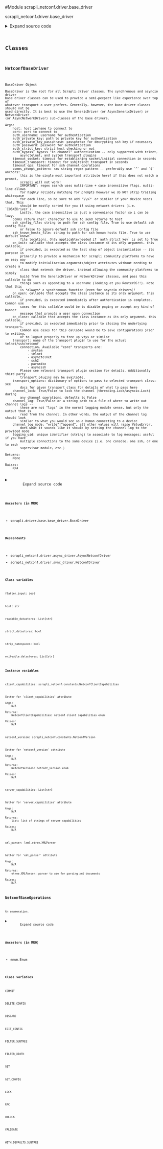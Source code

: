 <link rel="preload stylesheet" as="style" href="https://cdnjs.cloudflare.com/ajax/libs/10up-sanitize.css/11.0.1/sanitize.min.css" integrity="sha256-PK9q560IAAa6WVRRh76LtCaI8pjTJ2z11v0miyNNjrs=" crossorigin>
<link rel="preload stylesheet" as="style" href="https://cdnjs.cloudflare.com/ajax/libs/10up-sanitize.css/11.0.1/typography.min.css" integrity="sha256-7l/o7C8jubJiy74VsKTidCy1yBkRtiUGbVkYBylBqUg=" crossorigin>
<link rel="stylesheet preload" as="style" href="https://cdnjs.cloudflare.com/ajax/libs/highlight.js/10.1.1/styles/github.min.css" crossorigin>
<script defer src="https://cdnjs.cloudflare.com/ajax/libs/highlight.js/10.1.1/highlight.min.js" integrity="sha256-Uv3H6lx7dJmRfRvH8TH6kJD1TSK1aFcwgx+mdg3epi8=" crossorigin></script>
<script>window.addEventListener('DOMContentLoaded', () => hljs.initHighlighting())</script>















#Module scrapli_netconf.driver.base_driver

scrapli_netconf.driver.base_driver

<details class="source">
    <summary>
        <span>Expand source code</span>
    </summary>
    <pre>
        <code class="python">
# pylint: disable=C0302
"""scrapli_netconf.driver.base_driver"""
import importlib
from dataclasses import fields
from enum import Enum
from typing import Any, Callable, List, Optional, Tuple, Union

from lxml import etree
from lxml.etree import _Element

from scrapli.driver.base.base_driver import BaseDriver
from scrapli.exceptions import ScrapliTypeError, ScrapliValueError
from scrapli.helper import user_warning
from scrapli_netconf.channel.base_channel import NetconfBaseChannelArgs
from scrapli_netconf.constants import NetconfClientCapabilities, NetconfVersion, XmlParserVersion
from scrapli_netconf.exceptions import CapabilityNotSupported
from scrapli_netconf.response import NetconfResponse

COMPRESSED_PARSER = etree.XMLParser(remove_blank_text=True, recover=True)
STANDARD_PARSER = etree.XMLParser(remove_blank_text=False, recover=True)


class NetconfBaseOperations(Enum):
    FILTER_SUBTREE = "<filter type='{filter_type}'></filter>"
    FILTER_XPATH = "<filter type='{filter_type}' select='{xpath}'></filter>"
    WITH_DEFAULTS_SUBTREE = (
        "<with-defaults xmlns='urn:ietf:params:xml:ns:yang:ietf-netconf-with-defaults'>"
        "{default_type}</with-defaults>"
    )
    GET = "<get></get>"
    GET_CONFIG = "<get-config><source><{source}/></source></get-config>"
    EDIT_CONFIG = "<edit-config><target><{target}/></target></edit-config>"
    DELETE_CONFIG = "<delete-config><target><{target}/></target></delete-config>"
    COMMIT = "<commit/>"
    DISCARD = "<discard-changes/>"
    LOCK = "<lock><target><{target}/></target></lock>"
    UNLOCK = "<unlock><target><{target}/></target></unlock>"
    RPC = "<rpc xmlns='urn:ietf:params:xml:ns:netconf:base:1.0' message-id='{message_id}'></rpc>"
    VALIDATE = "<validate><source><{source}/></source></validate>"


class NetconfBaseDriver(BaseDriver):
    host: str
    readable_datastores: List[str]
    writeable_datastores: List[str]
    strip_namespaces: bool
    strict_datastores: bool
    flatten_input: bool
    _netconf_base_channel_args: NetconfBaseChannelArgs

    @property
    def netconf_version(self) -> NetconfVersion:
        """
        Getter for 'netconf_version' attribute

        Args:
            N/A

        Returns:
            NetconfVersion: netconf_version enum

        Raises:
            N/A

        """
        return self._netconf_base_channel_args.netconf_version

    @netconf_version.setter
    def netconf_version(self, value: NetconfVersion) -> None:
        """
        Setter for 'netconf_version' attribute

        Args:
            value: NetconfVersion

        Returns:
            None

        Raises:
            ScrapliTypeError: if value is not of type NetconfVersion

        """
        if not isinstance(value, NetconfVersion):
            raise ScrapliTypeError

        self.logger.debug(f"setting 'netconf_version' value to '{value.value}'")

        self._netconf_base_channel_args.netconf_version = value

        if self._netconf_base_channel_args.netconf_version == NetconfVersion.VERSION_1_0:
            self._base_channel_args.comms_prompt_pattern = "]]>]]>"
        else:
            self._base_channel_args.comms_prompt_pattern = r"^##$"

    @property
    def client_capabilities(self) -> NetconfClientCapabilities:
        """
        Getter for 'client_capabilities' attribute

        Args:
            N/A

        Returns:
            NetconfClientCapabilities: netconf client capabilities enum

        Raises:
            N/A

        """
        return self._netconf_base_channel_args.client_capabilities

    @client_capabilities.setter
    def client_capabilities(self, value: NetconfClientCapabilities) -> None:
        """
        Setter for 'client_capabilities' attribute

        Args:
            value: NetconfClientCapabilities value for client_capabilities

        Returns:
            None

        Raises:
            ScrapliTypeError: if value is not of type NetconfClientCapabilities

        """
        if not isinstance(value, NetconfClientCapabilities):
            raise ScrapliTypeError

        self.logger.debug(f"setting 'client_capabilities' value to '{value.value}'")

        self._netconf_base_channel_args.client_capabilities = value

    @property
    def server_capabilities(self) -> List[str]:
        """
        Getter for 'server_capabilities' attribute

        Args:
            N/A

        Returns:
            list: list of strings of server capabilities

        Raises:
            N/A

        """
        return self._netconf_base_channel_args.server_capabilities or []

    @server_capabilities.setter
    def server_capabilities(self, value: NetconfClientCapabilities) -> None:
        """
        Setter for 'server_capabilities' attribute

        Args:
            value: list of strings of netconf server capabilities

        Returns:
            None

        Raises:
            ScrapliTypeError: if value is not of type list

        """
        if not isinstance(value, list):
            raise ScrapliTypeError

        self.logger.debug(f"setting 'server_capabilities' value to '{value}'")

        self._netconf_base_channel_args.server_capabilities = value

    @staticmethod
    def _determine_preferred_netconf_version(
        preferred_netconf_version: Optional[str],
    ) -> NetconfVersion:
        """
        Determine users preferred netconf version (if applicable)

        Args:
            preferred_netconf_version: optional string indicating users preferred netconf version

        Returns:
            NetconfVersion: users preferred netconf version

        Raises:
            ScrapliValueError: if preferred_netconf_version is not None or a valid option

        """
        if preferred_netconf_version is None:
            return NetconfVersion.UNKNOWN
        if preferred_netconf_version == "1.0":
            return NetconfVersion.VERSION_1_0
        if preferred_netconf_version == "1.1":
            return NetconfVersion.VERSION_1_1

        raise ScrapliValueError(
            "'preferred_netconf_version' provided with invalid value, must be one of: "
            "None, '1.0', or '1.1'"
        )

    @staticmethod
    def _determine_preferred_xml_parser(use_compressed_parser: bool) -> XmlParserVersion:
        """
        Determine users preferred xml payload parser

        Args:
            use_compressed_parser: bool indicating use of compressed parser or not

        Returns:
            XmlParserVersion: users xml parser version

        Raises:
            N/A

        """
        if use_compressed_parser is True:
            return XmlParserVersion.COMPRESSED_PARSER
        return XmlParserVersion.STANDARD_PARSER

    @property
    def xml_parser(self) -> etree.XMLParser:
        """
        Getter for 'xml_parser' attribute

        Args:
            N/A

        Returns:
            etree.XMLParser: parser to use for parsing xml documents

        Raises:
            N/A

        """
        if self._netconf_base_channel_args.xml_parser == XmlParserVersion.COMPRESSED_PARSER:
            return COMPRESSED_PARSER
        return STANDARD_PARSER

    @xml_parser.setter
    def xml_parser(self, value: XmlParserVersion) -> None:
        """
        Setter for 'xml_parser' attribute

        Args:
            value: enum indicating parser version to use

        Returns:
            None

        Raises:
            ScrapliTypeError: if value is not of type XmlParserVersion

        """
        if not isinstance(value, XmlParserVersion):
            raise ScrapliTypeError

        self._netconf_base_channel_args.xml_parser = value

    def _transport_factory(self) -> Tuple[Callable[..., Any], object]:
        """
        Determine proper transport class and necessary arguments to initialize that class

        Args:
            N/A

        Returns:
            Tuple[Callable[..., Any], object]: tuple of transport class and dataclass of transport
                class specific arguments

        Raises:
            N/A

        """
        transport_plugin_module = importlib.import_module(
            f"scrapli_netconf.transport.plugins.{self.transport_name}.transport"
        )

        transport_class = getattr(
            transport_plugin_module, f"Netconf{self.transport_name.capitalize()}Transport"
        )
        plugin_transport_args_class = getattr(transport_plugin_module, "PluginTransportArgs")

        _plugin_transport_args = {
            field.name: getattr(self, field.name) for field in fields(plugin_transport_args_class)
        }

        plugin_transport_args = plugin_transport_args_class(**_plugin_transport_args)

        return transport_class, plugin_transport_args

    def _build_readable_datastores(self) -> None:
        """
        Build a list of readable datastores based on server's advertised capabilities

        Args:
            N/A

        Returns:
            None

        Raises:
            N/A

        """
        self.readable_datastores = []
        self.readable_datastores.append("running")
        if "urn:ietf:params:netconf:capability:candidate:1.0" in self.server_capabilities:
            self.readable_datastores.append("candidate")
        if "urn:ietf:params:netconf:capability:startup:1.0" in self.server_capabilities:
            self.readable_datastores.append("startup")

    def _build_writeable_datastores(self) -> None:
        """
        Build a list of writeable/editable datastores based on server's advertised capabilities

        Args:
            N/A

        Returns:
            None

        Raises:
            N/A

        """
        self.writeable_datastores = []
        if "urn:ietf:params:netconf:capability:writeable-running:1.0" in self.server_capabilities:
            self.writeable_datastores.append("running")
        if "urn:ietf:params:netconf:capability:writable-running:1.0" in self.server_capabilities:
            # NOTE: iosxe shows "writable" (as of 2020.07.01) despite RFC being "writeable"
            self.writeable_datastores.append("running")
        if "urn:ietf:params:netconf:capability:candidate:1.0" in self.server_capabilities:
            self.writeable_datastores.append("candidate")
        if "urn:ietf:params:netconf:capability:startup:1.0" in self.server_capabilities:
            self.writeable_datastores.append("startup")

    def _validate_get_config_target(self, source: str) -> None:
        """
        Validate get-config source is acceptable

        Args:
            source: configuration source to get; typically one of running|startup|candidate

        Returns:
            None

        Raises:
            ScrapliValueError: if an invalid source was selected and strict_datastores is True

        """
        if source not in self.readable_datastores:
            msg = f"'source' should be one of {self.readable_datastores}, got '{source}'"
            self.logger.warning(msg)
            if self.strict_datastores is True:
                raise ScrapliValueError(msg)
            user_warning(title="Invalid datastore source!", message=msg)

    def _validate_edit_config_target(self, target: str) -> None:
        """
        Validate edit-config/lock/unlock target is acceptable

        Args:
            target: configuration source to edit/lock; typically one of running|startup|candidate

        Returns:
            None

        Raises:
            ScrapliValueError: if an invalid source was selected

        """
        if target not in self.writeable_datastores:
            msg = f"'target' should be one of {self.writeable_datastores}, got '{target}'"
            self.logger.warning(msg)
            if self.strict_datastores is True:
                raise ScrapliValueError(msg)
            user_warning(title="Invalid datastore target!", message=msg)

    def _validate_delete_config_target(self, target: str) -> None:
        """
        Validate delete-config/lock/unlock target is acceptable

        Args:
            target: configuration source to delete; typically one of startup|candidate

        Returns:
            None

        Raises:
            ScrapliValueError: if an invalid target was selected

        """
        if target == "running" or target not in self.writeable_datastores:
            msg = f"'target' should be one of {self.writeable_datastores}, got '{target}'"
            if target == "running":
                msg = "delete-config 'target' may not be 'running'"
            self.logger.warning(msg)
            if self.strict_datastores is True:
                raise ScrapliValueError(msg)
            user_warning(title="Invalid datastore target!", message=msg)

    def _build_base_elem(self) -> _Element:
        """
        Create base element for netconf operations

        Args:
            N/A

        Returns:
            _Element: lxml base element to use for netconf operation

        Raises:
            N/A

        """
        # pylint did not seem to want to be ok with assigning this as a class attribute... and its
        # only used here so... here we are
        self.message_id: int  # pylint: disable=W0201
        self.logger.debug(f"Building base element for message id {self.message_id}")
        base_xml_str = NetconfBaseOperations.RPC.value.format(message_id=self.message_id)
        self.message_id += 1
        base_elem = etree.fromstring(text=base_xml_str)
        return base_elem

    def _build_filter(self, filter_: str, filter_type: str = "subtree") -> _Element:
        """
        Create filter element for a given rpc

        The `filter_` string may contain multiple xml elements at its "root" (subtree filters); we
        will simply place the payload into a temporary "tmp" outer tag so that when we cast it to an
        etree object the elements are all preserved; without this outer "tmp" tag, lxml will scoop
        up only the first element provided as it appears to be the root of the document presumably.

        An example valid (to scrapli netconf at least) xml filter would be:

        ```
        <interface-configurations xmlns="http://cisco.com/ns/yang/Cisco-IOS-XR-ifmgr-cfg">
            <interface-configuration>
                <active>act</active>
            </interface-configuration>
        </interface-configurations>
        <netconf-yang xmlns="http://cisco.com/ns/yang/Cisco-IOS-XR-man-netconf-cfg">
        </netconf-yang>
        ```

        Args:
            filter_: strings of filters to build into a filter element
            filter_type: type of filter; subtree|xpath

        Returns:
            _Element: lxml filter element to use for netconf operation

        Raises:
            CapabilityNotSupported: if xpath selected and not supported on server
            ScrapliValueError: if filter_type is not one of subtree|xpath

        """
        if filter_type == "subtree":
            xml_filter_elem = etree.fromstring(
                NetconfBaseOperations.FILTER_SUBTREE.value.format(filter_type=filter_type),
            )
            # tmp tags to place the users kinda not valid xml filter into
            _filter_ = f"<tmp>{filter_}</tmp>"
            # "validate" subtree filter by forcing it into xml, parser "flattens" it as well
            tmp_xml_filter_element = etree.fromstring(_filter_, parser=self.xml_parser)

            # iterate through the children inside the tmp tags and insert *those* elements into the
            # actual final filter payload
            for xml_filter_element in tmp_xml_filter_element:
                # insert the subtree filter into the parent filter element
                xml_filter_elem.insert(1, xml_filter_element)

        elif filter_type == "xpath":
            if "urn:ietf:params:netconf:capability:xpath:1.0" not in self.server_capabilities:
                msg = "xpath filter requested, but is not supported by the server"
                self.logger.exception(msg)
                raise CapabilityNotSupported(msg)
            xml_filter_elem = etree.fromstring(
                NetconfBaseOperations.FILTER_XPATH.value.format(
                    filter_type=filter_type, xpath=filter_
                ),
                parser=self.xml_parser,
            )
        else:
            raise ScrapliValueError(
                f"'filter_type' should be one of subtree|xpath, got '{filter_type}'"
            )
        return xml_filter_elem

    def _build_with_defaults(self, default_type: str = "report-all") -> _Element:
        """
        Create with-defaults element for a given operation

        Args:
            default_type: enumeration of with-defaults; report-all|trim|explicit|report-all-tagged

        Returns:
            _Element: lxml with-defaults element to use for netconf operation

        Raises:
            CapabilityNotSupported: if default_type provided but not supported by device
            ScrapliValueError: if default_type is not one of
                report-all|trim|explicit|report-all-tagged

        """

        if default_type in ["report-all", "trim", "explicit", "report-all-tagged"]:
            if (
                "urn:ietf:params:netconf:capability:with-defaults:1.0"
                not in self.server_capabilities
            ):
                msg = "with-defaults requested, but is not supported by the server"
                self.logger.exception(msg)
                raise CapabilityNotSupported(msg)
            xml_with_defaults_element = etree.fromstring(
                NetconfBaseOperations.WITH_DEFAULTS_SUBTREE.value.format(default_type=default_type),
                parser=self.xml_parser,
            )
        else:
            raise ScrapliValueError(
                "'default_type' should be one of report-all|trim|explicit|report-all-tagged, "
                f"got '{default_type}'"
            )
        return xml_with_defaults_element

    def _finalize_channel_input(self, xml_request: _Element) -> bytes:
        """
        Create finalized channel input (as bytes)

        Args:
            xml_request: finalized xml element to cast to bytes and add declaration to

        Returns:
            bytes: finalized bytes input -- with 1.0 delimiter or 1.1 encoding

        Raises:
            N/A

        """
        channel_input: bytes = etree.tostring(
            element_or_tree=xml_request, xml_declaration=True, encoding="utf-8"
        )

        if self.netconf_version == NetconfVersion.VERSION_1_0:
            channel_input = channel_input + b"\n]]>]]>"
        else:
            # format message for chunk (netconf 1.1) style message
            channel_input = b"#%b\n" % str(len(channel_input)).encode() + channel_input + b"\n##"

        return channel_input

    def _pre_get(self, filter_: str, filter_type: str = "subtree") -> NetconfResponse:
        """
        Handle pre "get" tasks for consistency between sync/async versions

        *NOTE*
        The channel input (filter_) is loaded up as an lxml etree element here, this is done with a
        parser that removes whitespace. This has a somewhat undesirable effect of making any
        "pretty" input not pretty, however... after we load the xml object (which we do to validate
        that it is valid xml) we dump that xml object back to a string to be used as the actual
        raw payload we send down the channel, which means we are sending "flattened" (not pretty/
        indented xml) to the device. This is important it seems! Some devices seme to not mind
        having the "nicely" formatted input (pretty xml). But! On devices that "echo" the inputs
        back -- sometimes the device will respond to our rpc without "finishing" echoing our inputs
        to the device, this breaks the core "read until input" processing that scrapli always does.
        For whatever reason if there are no line breaks this does not seem to happen? /shrug. Note
        that this comment applies to all of the "pre" methods that we parse a filter/payload!

        Args:
            filter_: string filter to apply to the get
            filter_type: type of filter; subtree|xpath

        Returns:
            NetconfResponse: scrapli_netconf NetconfResponse object containing all the necessary
                channel inputs (string and xml)

        Raises:
            N/A

        """
        self.logger.debug(
            f"Building payload for 'get' operation. filter_type: {filter_type}, filter_: {filter_}"
        )

        # build base request and insert the get element
        xml_request = self._build_base_elem()
        xml_get_element = etree.fromstring(NetconfBaseOperations.GET.value)
        xml_request.insert(0, xml_get_element)

        # build filter element
        xml_filter_elem = self._build_filter(filter_=filter_, filter_type=filter_type)

        # insert filter element into parent get element
        get_element = xml_request.find("get")
        get_element.insert(0, xml_filter_elem)

        channel_input = self._finalize_channel_input(xml_request=xml_request)

        response = NetconfResponse(
            host=self.host,
            channel_input=channel_input.decode(),
            xml_input=xml_request,
            netconf_version=self.netconf_version,
            strip_namespaces=self.strip_namespaces,
        )
        self.logger.debug(f"Built payload for 'get' operation. Payload: {channel_input.decode()}")
        return response

    def _pre_get_config(
        self,
        source: str = "running",
        filter_: Optional[str] = None,
        filter_type: str = "subtree",
        default_type: Optional[str] = None,
    ) -> NetconfResponse:
        """
        Handle pre "get_config" tasks for consistency between sync/async versions

        Args:
            source: configuration source to get; typically one of running|startup|candidate
            filter_: string of filter(s) to apply to configuration
            filter_type: type of filter; subtree|xpath
            default_type: string of with-default mode to apply when retrieving configuration

        Returns:
            NetconfResponse: scrapli_netconf NetconfResponse object containing all the necessary
                channel inputs (string and xml)

        Raises:
            N/A

        """
        self.logger.debug(
            f"Building payload for 'get-config' operation. source: {source}, filter_type: "
            f"{filter_type}, filter: {filter_}, default_type: {default_type}"
        )
        self._validate_get_config_target(source=source)

        # build base request and insert the get-config element
        xml_request = self._build_base_elem()
        xml_get_config_element = etree.fromstring(
            NetconfBaseOperations.GET_CONFIG.value.format(source=source), parser=self.xml_parser
        )
        xml_request.insert(0, xml_get_config_element)

        if filter_ is not None:
            xml_filter_elem = self._build_filter(filter_=filter_, filter_type=filter_type)
            # insert filter element into parent get element
            get_element = xml_request.find("get-config")
            # insert *after* source, otherwise juniper seems to gripe, maybe/probably others as well
            get_element.insert(1, xml_filter_elem)

        if default_type is not None:
            xml_with_defaults_elem = self._build_with_defaults(default_type=default_type)
            get_element = xml_request.find("get-config")
            get_element.insert(2, xml_with_defaults_elem)

        channel_input = self._finalize_channel_input(xml_request=xml_request)

        response = NetconfResponse(
            host=self.host,
            channel_input=channel_input.decode(),
            xml_input=xml_request,
            netconf_version=self.netconf_version,
            strip_namespaces=self.strip_namespaces,
        )
        self.logger.debug(
            f"Built payload for 'get-config' operation. Payload: {channel_input.decode()}"
        )
        return response

    def _pre_edit_config(self, config: str, target: str = "running") -> NetconfResponse:
        """
        Handle pre "edit_config" tasks for consistency between sync/async versions

        Args:
            config: configuration to send to device
            target: configuration source to target; running|startup|candidate

        Returns:
            NetconfResponse: scrapli_netconf NetconfResponse object containing all the necessary
                channel inputs (string and xml)

        Raises:
            N/A

        """
        self.logger.debug(
            f"Building payload for 'edit-config' operation. target: {target}, config: {config}"
        )
        self._validate_edit_config_target(target=target)

        xml_config = etree.fromstring(config, parser=self.xml_parser)

        # build base request and insert the edit-config element
        xml_request = self._build_base_elem()
        xml_edit_config_element = etree.fromstring(
            NetconfBaseOperations.EDIT_CONFIG.value.format(target=target)
        )
        xml_request.insert(0, xml_edit_config_element)

        # insert parent filter element to first position so that target stays first just for nice
        # output/readability
        edit_config_element = xml_request.find("edit-config")
        edit_config_element.insert(1, xml_config)

        channel_input = self._finalize_channel_input(xml_request=xml_request)

        response = NetconfResponse(
            host=self.host,
            channel_input=channel_input.decode(),
            xml_input=xml_request,
            netconf_version=self.netconf_version,
            strip_namespaces=self.strip_namespaces,
        )
        self.logger.debug(
            f"Built payload for 'edit-config' operation. Payload: {channel_input.decode()}"
        )
        return response

    def _pre_delete_config(self, target: str = "running") -> NetconfResponse:
        """
        Handle pre "edit_config" tasks for consistency between sync/async versions

        Args:
            target: configuration source to target; startup|candidate

        Returns:
            NetconfResponse: scrapli_netconf NetconfResponse object containing all the necessary
                channel inputs (string and xml)

        Raises:
            N/A

        """
        self.logger.debug(f"Building payload for 'delete-config' operation. target: {target}")
        self._validate_delete_config_target(target=target)

        xml_request = self._build_base_elem()
        xml_validate_element = etree.fromstring(
            NetconfBaseOperations.DELETE_CONFIG.value.format(target=target), parser=self.xml_parser
        )
        xml_request.insert(0, xml_validate_element)

        channel_input = self._finalize_channel_input(xml_request=xml_request)

        response = NetconfResponse(
            host=self.host,
            channel_input=channel_input.decode(),
            xml_input=xml_request,
            netconf_version=self.netconf_version,
            strip_namespaces=self.strip_namespaces,
        )
        self.logger.debug(
            f"Built payload for 'delete-config' operation. Payload: {channel_input.decode()}"
        )
        return response

    def _pre_commit(self) -> NetconfResponse:
        """
        Handle pre "commit" tasks for consistency between sync/async versions

        Args:
            N/A

        Returns:
            NetconfResponse: scrapli_netconf NetconfResponse object containing all the necessary
                channel inputs (string and xml)

        Raises:
            N/A

        """
        self.logger.debug("Building payload for 'commit' operation")
        xml_request = self._build_base_elem()
        xml_commit_element = etree.fromstring(
            NetconfBaseOperations.COMMIT.value, parser=self.xml_parser
        )
        xml_request.insert(0, xml_commit_element)

        channel_input = self._finalize_channel_input(xml_request=xml_request)

        response = NetconfResponse(
            host=self.host,
            channel_input=channel_input.decode(),
            xml_input=xml_request,
            netconf_version=self.netconf_version,
            strip_namespaces=self.strip_namespaces,
        )
        self.logger.debug(
            f"Built payload for 'commit' operation. Payload: {channel_input.decode()}"
        )
        return response

    def _pre_discard(self) -> NetconfResponse:
        """
        Handle pre "discard" tasks for consistency between sync/async versions

        Args:
            N/A

        Returns:
            NetconfResponse: scrapli_netconf NetconfResponse object containing all the necessary
                channel inputs (string and xml)

        Raises:
            N/A

        """
        self.logger.debug("Building payload for 'discard' operation.")
        xml_request = self._build_base_elem()
        xml_commit_element = etree.fromstring(
            NetconfBaseOperations.DISCARD.value, parser=self.xml_parser
        )
        xml_request.insert(0, xml_commit_element)

        channel_input = self._finalize_channel_input(xml_request=xml_request)

        response = NetconfResponse(
            host=self.host,
            channel_input=channel_input.decode(),
            xml_input=xml_request,
            netconf_version=self.netconf_version,
            strip_namespaces=self.strip_namespaces,
        )
        self.logger.debug(
            f"Built payload for 'discard' operation. Payload: {channel_input.decode()}"
        )
        return response

    def _pre_lock(self, target: str) -> NetconfResponse:
        """
        Handle pre "lock" tasks for consistency between sync/async versions

        Args:
            target: configuration source to target; running|startup|candidate

        Returns:
            NetconfResponse: scrapli_netconf NetconfResponse object containing all the necessary
                channel inputs (string and xml)

        Raises:
            N/A

        """
        self.logger.debug("Building payload for 'lock' operation.")
        self._validate_edit_config_target(target=target)

        xml_request = self._build_base_elem()
        xml_lock_element = etree.fromstring(
            NetconfBaseOperations.LOCK.value.format(target=target), parser=self.xml_parser
        )
        xml_request.insert(0, xml_lock_element)

        channel_input = self._finalize_channel_input(xml_request=xml_request)

        response = NetconfResponse(
            host=self.host,
            channel_input=channel_input.decode(),
            xml_input=xml_request,
            netconf_version=self.netconf_version,
            strip_namespaces=self.strip_namespaces,
        )
        self.logger.debug(f"Built payload for 'lock' operation. Payload: {channel_input.decode()}")
        return response

    def _pre_unlock(self, target: str) -> NetconfResponse:
        """
        Handle pre "unlock" tasks for consistency between sync/async versions

        Args:
            target: configuration source to target; running|startup|candidate

        Returns:
            NetconfResponse: scrapli_netconf NetconfResponse object containing all the necessary
                channel inputs (string and xml)

        Raises:
            N/A

        """
        self.logger.debug("Building payload for 'unlock' operation.")
        self._validate_edit_config_target(target=target)

        xml_request = self._build_base_elem()
        xml_lock_element = etree.fromstring(
            NetconfBaseOperations.UNLOCK.value.format(target=target, parser=self.xml_parser)
        )
        xml_request.insert(0, xml_lock_element)

        channel_input = self._finalize_channel_input(xml_request=xml_request)

        response = NetconfResponse(
            host=self.host,
            channel_input=channel_input.decode(),
            xml_input=xml_request,
            netconf_version=self.netconf_version,
            strip_namespaces=self.strip_namespaces,
        )
        self.logger.debug(
            f"Built payload for 'unlock' operation. Payload: {channel_input.decode()}"
        )
        return response

    def _pre_rpc(self, filter_: Union[str, _Element]) -> NetconfResponse:
        """
        Handle pre "rpc" tasks for consistency between sync/async versions

        Args:
            filter_: filter/rpc to execute

        Returns:
            NetconfResponse: scrapli_netconf NetconfResponse object containing all the necessary
                channel inputs (string and xml)

        Raises:
            N/A

        """
        self.logger.debug("Building payload for 'rpc' operation.")
        xml_request = self._build_base_elem()

        # build filter element
        if isinstance(filter_, str):
            xml_filter_elem = etree.fromstring(filter_, parser=self.xml_parser)
        else:
            xml_filter_elem = filter_

        # insert filter element
        xml_request.insert(0, xml_filter_elem)

        channel_input = self._finalize_channel_input(xml_request=xml_request)

        response = NetconfResponse(
            host=self.host,
            channel_input=channel_input.decode(),
            xml_input=xml_request,
            netconf_version=self.netconf_version,
            strip_namespaces=self.strip_namespaces,
        )
        self.logger.debug(f"Built payload for 'rpc' operation. Payload: {channel_input.decode()}")
        return response

    def _pre_validate(self, source: str) -> NetconfResponse:
        """
        Handle pre "validate" tasks for consistency between sync/async versions

        Args:
            source: configuration source to validate; typically one of running|startup|candidate

        Returns:
            NetconfResponse: scrapli_netconf NetconfResponse object containing all the necessary
                channel inputs (string and xml)

        Raises:
            CapabilityNotSupported: if 'validate' capability does not exist

        """
        self.logger.debug("Building payload for 'validate' operation.")

        if not any(
            cap in self.server_capabilities
            for cap in (
                "urn:ietf:params:netconf:capability:validate:1.0",
                "urn:ietf:params:netconf:capability:validate:1.1",
            )
        ):
            msg = "validate requested, but is not supported by the server"
            self.logger.exception(msg)
            raise CapabilityNotSupported(msg)

        self._validate_edit_config_target(target=source)

        xml_request = self._build_base_elem()
        xml_validate_element = etree.fromstring(
            NetconfBaseOperations.VALIDATE.value.format(source=source), parser=self.xml_parser
        )
        xml_request.insert(0, xml_validate_element)

        channel_input = self._finalize_channel_input(xml_request=xml_request)

        response = NetconfResponse(
            host=self.host,
            channel_input=channel_input.decode(),
            xml_input=xml_request,
            netconf_version=self.netconf_version,
            strip_namespaces=self.strip_namespaces,
        )
        self.logger.debug(
            f"Built payload for 'validate' operation. Payload: {channel_input.decode()}"
        )
        return response
        </code>
    </pre>
</details>




## Classes

### NetconfBaseDriver


```text
BaseDriver Object

BaseDriver is the root for all Scrapli driver classes. The synchronous and asyncio driver
base driver classes can be used to provide a semi-pexpect like experience over top of
whatever transport a user prefers. Generally, however, the base driver classes should not be
used directly. It is best to use the GenericDriver (or AsyncGenericDriver) or NetworkDriver
(or AsyncNetworkDriver) sub-classes of the base drivers.

Args:
    host: host ip/name to connect to
    port: port to connect to
    auth_username: username for authentication
    auth_private_key: path to private key for authentication
    auth_private_key_passphrase: passphrase for decrypting ssh key if necessary
    auth_password: password for authentication
    auth_strict_key: strict host checking or not
    auth_bypass: bypass "in channel" authentication -- only supported with telnet,
        asynctelnet, and system transport plugins
    timeout_socket: timeout for establishing socket/initial connection in seconds
    timeout_transport: timeout for ssh|telnet transport in seconds
    timeout_ops: timeout for ssh channel operations
    comms_prompt_pattern: raw string regex pattern -- preferably use `^` and `$` anchors!
        this is the single most important attribute here! if this does not match a prompt,
        scrapli will not work!
        IMPORTANT: regex search uses multi-line + case insensitive flags. multi-line allows
        for highly reliably matching for prompts however we do NOT strip trailing whitespace
        for each line, so be sure to add '\\s?' or similar if your device needs that. This
        should be mostly sorted for you if using network drivers (i.e. `IOSXEDriver`).
        Lastly, the case insensitive is just a convenience factor so i can be lazy.
    comms_return_char: character to use to send returns to host
    ssh_config_file: string to path for ssh config file, True to use default ssh config file
        or False to ignore default ssh config file
    ssh_known_hosts_file: string to path for ssh known hosts file, True to use default known
        file locations. Only applicable/needed if `auth_strict_key` is set to True
    on_init: callable that accepts the class instance as its only argument. this callable,
        if provided, is executed as the last step of object instantiation -- its purpose is
        primarily to provide a mechanism for scrapli community platforms to have an easy way
        to modify initialization arguments/object attributes without needing to create a
        class that extends the driver, instead allowing the community platforms to simply
        build from the GenericDriver or NetworkDriver classes, and pass this callable to do
        things such as appending to a username (looking at you RouterOS!!). Note that this
        is *always* a synchronous function (even for asyncio drivers)!
    on_open: callable that accepts the class instance as its only argument. this callable,
        if provided, is executed immediately after authentication is completed. Common use
        cases for this callable would be to disable paging or accept any kind of banner
        message that prompts a user upon connection
    on_close: callable that accepts the class instance as its only argument. this callable,
        if provided, is executed immediately prior to closing the underlying transport.
        Common use cases for this callable would be to save configurations prior to exiting,
        or to logout properly to free up vtys or similar
    transport: name of the transport plugin to use for the actual telnet/ssh/netconf
        connection. Available "core" transports are:
            - system
            - telnet
            - asynctelnet
            - ssh2
            - paramiko
            - asyncssh
        Please see relevant transport plugin section for details. Additionally third party
        transport plugins may be available.
    transport_options: dictionary of options to pass to selected transport class; see
        docs for given transport class for details of what to pass here
    channel_lock: True/False to lock the channel (threading.Lock/asyncio.Lock) during
        any channel operations, defaults to False
    channel_log: True/False or a string path to a file of where to write out channel logs --
        these are not "logs" in the normal logging module sense, but only the output that is
        read from the channel. In other words, the output of the channel log should look
        similar to what you would see as a human connecting to a device
    channel_log_mode: "write"|"append", all other values will raise ValueError,
        does what it sounds like it should by setting the channel log to the provided mode
    logging_uid: unique identifier (string) to associate to log messages; useful if you have
        multiple connections to the same device (i.e. one console, one ssh, or one to each
        supervisor module, etc.)

Returns:
    None

Raises:
    N/A
```

<details class="source">
    <summary>
        <span>Expand source code</span>
    </summary>
    <pre>
        <code class="python">
class NetconfBaseDriver(BaseDriver):
    host: str
    readable_datastores: List[str]
    writeable_datastores: List[str]
    strip_namespaces: bool
    strict_datastores: bool
    flatten_input: bool
    _netconf_base_channel_args: NetconfBaseChannelArgs

    @property
    def netconf_version(self) -> NetconfVersion:
        """
        Getter for 'netconf_version' attribute

        Args:
            N/A

        Returns:
            NetconfVersion: netconf_version enum

        Raises:
            N/A

        """
        return self._netconf_base_channel_args.netconf_version

    @netconf_version.setter
    def netconf_version(self, value: NetconfVersion) -> None:
        """
        Setter for 'netconf_version' attribute

        Args:
            value: NetconfVersion

        Returns:
            None

        Raises:
            ScrapliTypeError: if value is not of type NetconfVersion

        """
        if not isinstance(value, NetconfVersion):
            raise ScrapliTypeError

        self.logger.debug(f"setting 'netconf_version' value to '{value.value}'")

        self._netconf_base_channel_args.netconf_version = value

        if self._netconf_base_channel_args.netconf_version == NetconfVersion.VERSION_1_0:
            self._base_channel_args.comms_prompt_pattern = "]]>]]>"
        else:
            self._base_channel_args.comms_prompt_pattern = r"^##$"

    @property
    def client_capabilities(self) -> NetconfClientCapabilities:
        """
        Getter for 'client_capabilities' attribute

        Args:
            N/A

        Returns:
            NetconfClientCapabilities: netconf client capabilities enum

        Raises:
            N/A

        """
        return self._netconf_base_channel_args.client_capabilities

    @client_capabilities.setter
    def client_capabilities(self, value: NetconfClientCapabilities) -> None:
        """
        Setter for 'client_capabilities' attribute

        Args:
            value: NetconfClientCapabilities value for client_capabilities

        Returns:
            None

        Raises:
            ScrapliTypeError: if value is not of type NetconfClientCapabilities

        """
        if not isinstance(value, NetconfClientCapabilities):
            raise ScrapliTypeError

        self.logger.debug(f"setting 'client_capabilities' value to '{value.value}'")

        self._netconf_base_channel_args.client_capabilities = value

    @property
    def server_capabilities(self) -> List[str]:
        """
        Getter for 'server_capabilities' attribute

        Args:
            N/A

        Returns:
            list: list of strings of server capabilities

        Raises:
            N/A

        """
        return self._netconf_base_channel_args.server_capabilities or []

    @server_capabilities.setter
    def server_capabilities(self, value: NetconfClientCapabilities) -> None:
        """
        Setter for 'server_capabilities' attribute

        Args:
            value: list of strings of netconf server capabilities

        Returns:
            None

        Raises:
            ScrapliTypeError: if value is not of type list

        """
        if not isinstance(value, list):
            raise ScrapliTypeError

        self.logger.debug(f"setting 'server_capabilities' value to '{value}'")

        self._netconf_base_channel_args.server_capabilities = value

    @staticmethod
    def _determine_preferred_netconf_version(
        preferred_netconf_version: Optional[str],
    ) -> NetconfVersion:
        """
        Determine users preferred netconf version (if applicable)

        Args:
            preferred_netconf_version: optional string indicating users preferred netconf version

        Returns:
            NetconfVersion: users preferred netconf version

        Raises:
            ScrapliValueError: if preferred_netconf_version is not None or a valid option

        """
        if preferred_netconf_version is None:
            return NetconfVersion.UNKNOWN
        if preferred_netconf_version == "1.0":
            return NetconfVersion.VERSION_1_0
        if preferred_netconf_version == "1.1":
            return NetconfVersion.VERSION_1_1

        raise ScrapliValueError(
            "'preferred_netconf_version' provided with invalid value, must be one of: "
            "None, '1.0', or '1.1'"
        )

    @staticmethod
    def _determine_preferred_xml_parser(use_compressed_parser: bool) -> XmlParserVersion:
        """
        Determine users preferred xml payload parser

        Args:
            use_compressed_parser: bool indicating use of compressed parser or not

        Returns:
            XmlParserVersion: users xml parser version

        Raises:
            N/A

        """
        if use_compressed_parser is True:
            return XmlParserVersion.COMPRESSED_PARSER
        return XmlParserVersion.STANDARD_PARSER

    @property
    def xml_parser(self) -> etree.XMLParser:
        """
        Getter for 'xml_parser' attribute

        Args:
            N/A

        Returns:
            etree.XMLParser: parser to use for parsing xml documents

        Raises:
            N/A

        """
        if self._netconf_base_channel_args.xml_parser == XmlParserVersion.COMPRESSED_PARSER:
            return COMPRESSED_PARSER
        return STANDARD_PARSER

    @xml_parser.setter
    def xml_parser(self, value: XmlParserVersion) -> None:
        """
        Setter for 'xml_parser' attribute

        Args:
            value: enum indicating parser version to use

        Returns:
            None

        Raises:
            ScrapliTypeError: if value is not of type XmlParserVersion

        """
        if not isinstance(value, XmlParserVersion):
            raise ScrapliTypeError

        self._netconf_base_channel_args.xml_parser = value

    def _transport_factory(self) -> Tuple[Callable[..., Any], object]:
        """
        Determine proper transport class and necessary arguments to initialize that class

        Args:
            N/A

        Returns:
            Tuple[Callable[..., Any], object]: tuple of transport class and dataclass of transport
                class specific arguments

        Raises:
            N/A

        """
        transport_plugin_module = importlib.import_module(
            f"scrapli_netconf.transport.plugins.{self.transport_name}.transport"
        )

        transport_class = getattr(
            transport_plugin_module, f"Netconf{self.transport_name.capitalize()}Transport"
        )
        plugin_transport_args_class = getattr(transport_plugin_module, "PluginTransportArgs")

        _plugin_transport_args = {
            field.name: getattr(self, field.name) for field in fields(plugin_transport_args_class)
        }

        plugin_transport_args = plugin_transport_args_class(**_plugin_transport_args)

        return transport_class, plugin_transport_args

    def _build_readable_datastores(self) -> None:
        """
        Build a list of readable datastores based on server's advertised capabilities

        Args:
            N/A

        Returns:
            None

        Raises:
            N/A

        """
        self.readable_datastores = []
        self.readable_datastores.append("running")
        if "urn:ietf:params:netconf:capability:candidate:1.0" in self.server_capabilities:
            self.readable_datastores.append("candidate")
        if "urn:ietf:params:netconf:capability:startup:1.0" in self.server_capabilities:
            self.readable_datastores.append("startup")

    def _build_writeable_datastores(self) -> None:
        """
        Build a list of writeable/editable datastores based on server's advertised capabilities

        Args:
            N/A

        Returns:
            None

        Raises:
            N/A

        """
        self.writeable_datastores = []
        if "urn:ietf:params:netconf:capability:writeable-running:1.0" in self.server_capabilities:
            self.writeable_datastores.append("running")
        if "urn:ietf:params:netconf:capability:writable-running:1.0" in self.server_capabilities:
            # NOTE: iosxe shows "writable" (as of 2020.07.01) despite RFC being "writeable"
            self.writeable_datastores.append("running")
        if "urn:ietf:params:netconf:capability:candidate:1.0" in self.server_capabilities:
            self.writeable_datastores.append("candidate")
        if "urn:ietf:params:netconf:capability:startup:1.0" in self.server_capabilities:
            self.writeable_datastores.append("startup")

    def _validate_get_config_target(self, source: str) -> None:
        """
        Validate get-config source is acceptable

        Args:
            source: configuration source to get; typically one of running|startup|candidate

        Returns:
            None

        Raises:
            ScrapliValueError: if an invalid source was selected and strict_datastores is True

        """
        if source not in self.readable_datastores:
            msg = f"'source' should be one of {self.readable_datastores}, got '{source}'"
            self.logger.warning(msg)
            if self.strict_datastores is True:
                raise ScrapliValueError(msg)
            user_warning(title="Invalid datastore source!", message=msg)

    def _validate_edit_config_target(self, target: str) -> None:
        """
        Validate edit-config/lock/unlock target is acceptable

        Args:
            target: configuration source to edit/lock; typically one of running|startup|candidate

        Returns:
            None

        Raises:
            ScrapliValueError: if an invalid source was selected

        """
        if target not in self.writeable_datastores:
            msg = f"'target' should be one of {self.writeable_datastores}, got '{target}'"
            self.logger.warning(msg)
            if self.strict_datastores is True:
                raise ScrapliValueError(msg)
            user_warning(title="Invalid datastore target!", message=msg)

    def _validate_delete_config_target(self, target: str) -> None:
        """
        Validate delete-config/lock/unlock target is acceptable

        Args:
            target: configuration source to delete; typically one of startup|candidate

        Returns:
            None

        Raises:
            ScrapliValueError: if an invalid target was selected

        """
        if target == "running" or target not in self.writeable_datastores:
            msg = f"'target' should be one of {self.writeable_datastores}, got '{target}'"
            if target == "running":
                msg = "delete-config 'target' may not be 'running'"
            self.logger.warning(msg)
            if self.strict_datastores is True:
                raise ScrapliValueError(msg)
            user_warning(title="Invalid datastore target!", message=msg)

    def _build_base_elem(self) -> _Element:
        """
        Create base element for netconf operations

        Args:
            N/A

        Returns:
            _Element: lxml base element to use for netconf operation

        Raises:
            N/A

        """
        # pylint did not seem to want to be ok with assigning this as a class attribute... and its
        # only used here so... here we are
        self.message_id: int  # pylint: disable=W0201
        self.logger.debug(f"Building base element for message id {self.message_id}")
        base_xml_str = NetconfBaseOperations.RPC.value.format(message_id=self.message_id)
        self.message_id += 1
        base_elem = etree.fromstring(text=base_xml_str)
        return base_elem

    def _build_filter(self, filter_: str, filter_type: str = "subtree") -> _Element:
        """
        Create filter element for a given rpc

        The `filter_` string may contain multiple xml elements at its "root" (subtree filters); we
        will simply place the payload into a temporary "tmp" outer tag so that when we cast it to an
        etree object the elements are all preserved; without this outer "tmp" tag, lxml will scoop
        up only the first element provided as it appears to be the root of the document presumably.

        An example valid (to scrapli netconf at least) xml filter would be:

        ```
        <interface-configurations xmlns="http://cisco.com/ns/yang/Cisco-IOS-XR-ifmgr-cfg">
            <interface-configuration>
                <active>act</active>
            </interface-configuration>
        </interface-configurations>
        <netconf-yang xmlns="http://cisco.com/ns/yang/Cisco-IOS-XR-man-netconf-cfg">
        </netconf-yang>
        ```

        Args:
            filter_: strings of filters to build into a filter element
            filter_type: type of filter; subtree|xpath

        Returns:
            _Element: lxml filter element to use for netconf operation

        Raises:
            CapabilityNotSupported: if xpath selected and not supported on server
            ScrapliValueError: if filter_type is not one of subtree|xpath

        """
        if filter_type == "subtree":
            xml_filter_elem = etree.fromstring(
                NetconfBaseOperations.FILTER_SUBTREE.value.format(filter_type=filter_type),
            )
            # tmp tags to place the users kinda not valid xml filter into
            _filter_ = f"<tmp>{filter_}</tmp>"
            # "validate" subtree filter by forcing it into xml, parser "flattens" it as well
            tmp_xml_filter_element = etree.fromstring(_filter_, parser=self.xml_parser)

            # iterate through the children inside the tmp tags and insert *those* elements into the
            # actual final filter payload
            for xml_filter_element in tmp_xml_filter_element:
                # insert the subtree filter into the parent filter element
                xml_filter_elem.insert(1, xml_filter_element)

        elif filter_type == "xpath":
            if "urn:ietf:params:netconf:capability:xpath:1.0" not in self.server_capabilities:
                msg = "xpath filter requested, but is not supported by the server"
                self.logger.exception(msg)
                raise CapabilityNotSupported(msg)
            xml_filter_elem = etree.fromstring(
                NetconfBaseOperations.FILTER_XPATH.value.format(
                    filter_type=filter_type, xpath=filter_
                ),
                parser=self.xml_parser,
            )
        else:
            raise ScrapliValueError(
                f"'filter_type' should be one of subtree|xpath, got '{filter_type}'"
            )
        return xml_filter_elem

    def _build_with_defaults(self, default_type: str = "report-all") -> _Element:
        """
        Create with-defaults element for a given operation

        Args:
            default_type: enumeration of with-defaults; report-all|trim|explicit|report-all-tagged

        Returns:
            _Element: lxml with-defaults element to use for netconf operation

        Raises:
            CapabilityNotSupported: if default_type provided but not supported by device
            ScrapliValueError: if default_type is not one of
                report-all|trim|explicit|report-all-tagged

        """

        if default_type in ["report-all", "trim", "explicit", "report-all-tagged"]:
            if (
                "urn:ietf:params:netconf:capability:with-defaults:1.0"
                not in self.server_capabilities
            ):
                msg = "with-defaults requested, but is not supported by the server"
                self.logger.exception(msg)
                raise CapabilityNotSupported(msg)
            xml_with_defaults_element = etree.fromstring(
                NetconfBaseOperations.WITH_DEFAULTS_SUBTREE.value.format(default_type=default_type),
                parser=self.xml_parser,
            )
        else:
            raise ScrapliValueError(
                "'default_type' should be one of report-all|trim|explicit|report-all-tagged, "
                f"got '{default_type}'"
            )
        return xml_with_defaults_element

    def _finalize_channel_input(self, xml_request: _Element) -> bytes:
        """
        Create finalized channel input (as bytes)

        Args:
            xml_request: finalized xml element to cast to bytes and add declaration to

        Returns:
            bytes: finalized bytes input -- with 1.0 delimiter or 1.1 encoding

        Raises:
            N/A

        """
        channel_input: bytes = etree.tostring(
            element_or_tree=xml_request, xml_declaration=True, encoding="utf-8"
        )

        if self.netconf_version == NetconfVersion.VERSION_1_0:
            channel_input = channel_input + b"\n]]>]]>"
        else:
            # format message for chunk (netconf 1.1) style message
            channel_input = b"#%b\n" % str(len(channel_input)).encode() + channel_input + b"\n##"

        return channel_input

    def _pre_get(self, filter_: str, filter_type: str = "subtree") -> NetconfResponse:
        """
        Handle pre "get" tasks for consistency between sync/async versions

        *NOTE*
        The channel input (filter_) is loaded up as an lxml etree element here, this is done with a
        parser that removes whitespace. This has a somewhat undesirable effect of making any
        "pretty" input not pretty, however... after we load the xml object (which we do to validate
        that it is valid xml) we dump that xml object back to a string to be used as the actual
        raw payload we send down the channel, which means we are sending "flattened" (not pretty/
        indented xml) to the device. This is important it seems! Some devices seme to not mind
        having the "nicely" formatted input (pretty xml). But! On devices that "echo" the inputs
        back -- sometimes the device will respond to our rpc without "finishing" echoing our inputs
        to the device, this breaks the core "read until input" processing that scrapli always does.
        For whatever reason if there are no line breaks this does not seem to happen? /shrug. Note
        that this comment applies to all of the "pre" methods that we parse a filter/payload!

        Args:
            filter_: string filter to apply to the get
            filter_type: type of filter; subtree|xpath

        Returns:
            NetconfResponse: scrapli_netconf NetconfResponse object containing all the necessary
                channel inputs (string and xml)

        Raises:
            N/A

        """
        self.logger.debug(
            f"Building payload for 'get' operation. filter_type: {filter_type}, filter_: {filter_}"
        )

        # build base request and insert the get element
        xml_request = self._build_base_elem()
        xml_get_element = etree.fromstring(NetconfBaseOperations.GET.value)
        xml_request.insert(0, xml_get_element)

        # build filter element
        xml_filter_elem = self._build_filter(filter_=filter_, filter_type=filter_type)

        # insert filter element into parent get element
        get_element = xml_request.find("get")
        get_element.insert(0, xml_filter_elem)

        channel_input = self._finalize_channel_input(xml_request=xml_request)

        response = NetconfResponse(
            host=self.host,
            channel_input=channel_input.decode(),
            xml_input=xml_request,
            netconf_version=self.netconf_version,
            strip_namespaces=self.strip_namespaces,
        )
        self.logger.debug(f"Built payload for 'get' operation. Payload: {channel_input.decode()}")
        return response

    def _pre_get_config(
        self,
        source: str = "running",
        filter_: Optional[str] = None,
        filter_type: str = "subtree",
        default_type: Optional[str] = None,
    ) -> NetconfResponse:
        """
        Handle pre "get_config" tasks for consistency between sync/async versions

        Args:
            source: configuration source to get; typically one of running|startup|candidate
            filter_: string of filter(s) to apply to configuration
            filter_type: type of filter; subtree|xpath
            default_type: string of with-default mode to apply when retrieving configuration

        Returns:
            NetconfResponse: scrapli_netconf NetconfResponse object containing all the necessary
                channel inputs (string and xml)

        Raises:
            N/A

        """
        self.logger.debug(
            f"Building payload for 'get-config' operation. source: {source}, filter_type: "
            f"{filter_type}, filter: {filter_}, default_type: {default_type}"
        )
        self._validate_get_config_target(source=source)

        # build base request and insert the get-config element
        xml_request = self._build_base_elem()
        xml_get_config_element = etree.fromstring(
            NetconfBaseOperations.GET_CONFIG.value.format(source=source), parser=self.xml_parser
        )
        xml_request.insert(0, xml_get_config_element)

        if filter_ is not None:
            xml_filter_elem = self._build_filter(filter_=filter_, filter_type=filter_type)
            # insert filter element into parent get element
            get_element = xml_request.find("get-config")
            # insert *after* source, otherwise juniper seems to gripe, maybe/probably others as well
            get_element.insert(1, xml_filter_elem)

        if default_type is not None:
            xml_with_defaults_elem = self._build_with_defaults(default_type=default_type)
            get_element = xml_request.find("get-config")
            get_element.insert(2, xml_with_defaults_elem)

        channel_input = self._finalize_channel_input(xml_request=xml_request)

        response = NetconfResponse(
            host=self.host,
            channel_input=channel_input.decode(),
            xml_input=xml_request,
            netconf_version=self.netconf_version,
            strip_namespaces=self.strip_namespaces,
        )
        self.logger.debug(
            f"Built payload for 'get-config' operation. Payload: {channel_input.decode()}"
        )
        return response

    def _pre_edit_config(self, config: str, target: str = "running") -> NetconfResponse:
        """
        Handle pre "edit_config" tasks for consistency between sync/async versions

        Args:
            config: configuration to send to device
            target: configuration source to target; running|startup|candidate

        Returns:
            NetconfResponse: scrapli_netconf NetconfResponse object containing all the necessary
                channel inputs (string and xml)

        Raises:
            N/A

        """
        self.logger.debug(
            f"Building payload for 'edit-config' operation. target: {target}, config: {config}"
        )
        self._validate_edit_config_target(target=target)

        xml_config = etree.fromstring(config, parser=self.xml_parser)

        # build base request and insert the edit-config element
        xml_request = self._build_base_elem()
        xml_edit_config_element = etree.fromstring(
            NetconfBaseOperations.EDIT_CONFIG.value.format(target=target)
        )
        xml_request.insert(0, xml_edit_config_element)

        # insert parent filter element to first position so that target stays first just for nice
        # output/readability
        edit_config_element = xml_request.find("edit-config")
        edit_config_element.insert(1, xml_config)

        channel_input = self._finalize_channel_input(xml_request=xml_request)

        response = NetconfResponse(
            host=self.host,
            channel_input=channel_input.decode(),
            xml_input=xml_request,
            netconf_version=self.netconf_version,
            strip_namespaces=self.strip_namespaces,
        )
        self.logger.debug(
            f"Built payload for 'edit-config' operation. Payload: {channel_input.decode()}"
        )
        return response

    def _pre_delete_config(self, target: str = "running") -> NetconfResponse:
        """
        Handle pre "edit_config" tasks for consistency between sync/async versions

        Args:
            target: configuration source to target; startup|candidate

        Returns:
            NetconfResponse: scrapli_netconf NetconfResponse object containing all the necessary
                channel inputs (string and xml)

        Raises:
            N/A

        """
        self.logger.debug(f"Building payload for 'delete-config' operation. target: {target}")
        self._validate_delete_config_target(target=target)

        xml_request = self._build_base_elem()
        xml_validate_element = etree.fromstring(
            NetconfBaseOperations.DELETE_CONFIG.value.format(target=target), parser=self.xml_parser
        )
        xml_request.insert(0, xml_validate_element)

        channel_input = self._finalize_channel_input(xml_request=xml_request)

        response = NetconfResponse(
            host=self.host,
            channel_input=channel_input.decode(),
            xml_input=xml_request,
            netconf_version=self.netconf_version,
            strip_namespaces=self.strip_namespaces,
        )
        self.logger.debug(
            f"Built payload for 'delete-config' operation. Payload: {channel_input.decode()}"
        )
        return response

    def _pre_commit(self) -> NetconfResponse:
        """
        Handle pre "commit" tasks for consistency between sync/async versions

        Args:
            N/A

        Returns:
            NetconfResponse: scrapli_netconf NetconfResponse object containing all the necessary
                channel inputs (string and xml)

        Raises:
            N/A

        """
        self.logger.debug("Building payload for 'commit' operation")
        xml_request = self._build_base_elem()
        xml_commit_element = etree.fromstring(
            NetconfBaseOperations.COMMIT.value, parser=self.xml_parser
        )
        xml_request.insert(0, xml_commit_element)

        channel_input = self._finalize_channel_input(xml_request=xml_request)

        response = NetconfResponse(
            host=self.host,
            channel_input=channel_input.decode(),
            xml_input=xml_request,
            netconf_version=self.netconf_version,
            strip_namespaces=self.strip_namespaces,
        )
        self.logger.debug(
            f"Built payload for 'commit' operation. Payload: {channel_input.decode()}"
        )
        return response

    def _pre_discard(self) -> NetconfResponse:
        """
        Handle pre "discard" tasks for consistency between sync/async versions

        Args:
            N/A

        Returns:
            NetconfResponse: scrapli_netconf NetconfResponse object containing all the necessary
                channel inputs (string and xml)

        Raises:
            N/A

        """
        self.logger.debug("Building payload for 'discard' operation.")
        xml_request = self._build_base_elem()
        xml_commit_element = etree.fromstring(
            NetconfBaseOperations.DISCARD.value, parser=self.xml_parser
        )
        xml_request.insert(0, xml_commit_element)

        channel_input = self._finalize_channel_input(xml_request=xml_request)

        response = NetconfResponse(
            host=self.host,
            channel_input=channel_input.decode(),
            xml_input=xml_request,
            netconf_version=self.netconf_version,
            strip_namespaces=self.strip_namespaces,
        )
        self.logger.debug(
            f"Built payload for 'discard' operation. Payload: {channel_input.decode()}"
        )
        return response

    def _pre_lock(self, target: str) -> NetconfResponse:
        """
        Handle pre "lock" tasks for consistency between sync/async versions

        Args:
            target: configuration source to target; running|startup|candidate

        Returns:
            NetconfResponse: scrapli_netconf NetconfResponse object containing all the necessary
                channel inputs (string and xml)

        Raises:
            N/A

        """
        self.logger.debug("Building payload for 'lock' operation.")
        self._validate_edit_config_target(target=target)

        xml_request = self._build_base_elem()
        xml_lock_element = etree.fromstring(
            NetconfBaseOperations.LOCK.value.format(target=target), parser=self.xml_parser
        )
        xml_request.insert(0, xml_lock_element)

        channel_input = self._finalize_channel_input(xml_request=xml_request)

        response = NetconfResponse(
            host=self.host,
            channel_input=channel_input.decode(),
            xml_input=xml_request,
            netconf_version=self.netconf_version,
            strip_namespaces=self.strip_namespaces,
        )
        self.logger.debug(f"Built payload for 'lock' operation. Payload: {channel_input.decode()}")
        return response

    def _pre_unlock(self, target: str) -> NetconfResponse:
        """
        Handle pre "unlock" tasks for consistency between sync/async versions

        Args:
            target: configuration source to target; running|startup|candidate

        Returns:
            NetconfResponse: scrapli_netconf NetconfResponse object containing all the necessary
                channel inputs (string and xml)

        Raises:
            N/A

        """
        self.logger.debug("Building payload for 'unlock' operation.")
        self._validate_edit_config_target(target=target)

        xml_request = self._build_base_elem()
        xml_lock_element = etree.fromstring(
            NetconfBaseOperations.UNLOCK.value.format(target=target, parser=self.xml_parser)
        )
        xml_request.insert(0, xml_lock_element)

        channel_input = self._finalize_channel_input(xml_request=xml_request)

        response = NetconfResponse(
            host=self.host,
            channel_input=channel_input.decode(),
            xml_input=xml_request,
            netconf_version=self.netconf_version,
            strip_namespaces=self.strip_namespaces,
        )
        self.logger.debug(
            f"Built payload for 'unlock' operation. Payload: {channel_input.decode()}"
        )
        return response

    def _pre_rpc(self, filter_: Union[str, _Element]) -> NetconfResponse:
        """
        Handle pre "rpc" tasks for consistency between sync/async versions

        Args:
            filter_: filter/rpc to execute

        Returns:
            NetconfResponse: scrapli_netconf NetconfResponse object containing all the necessary
                channel inputs (string and xml)

        Raises:
            N/A

        """
        self.logger.debug("Building payload for 'rpc' operation.")
        xml_request = self._build_base_elem()

        # build filter element
        if isinstance(filter_, str):
            xml_filter_elem = etree.fromstring(filter_, parser=self.xml_parser)
        else:
            xml_filter_elem = filter_

        # insert filter element
        xml_request.insert(0, xml_filter_elem)

        channel_input = self._finalize_channel_input(xml_request=xml_request)

        response = NetconfResponse(
            host=self.host,
            channel_input=channel_input.decode(),
            xml_input=xml_request,
            netconf_version=self.netconf_version,
            strip_namespaces=self.strip_namespaces,
        )
        self.logger.debug(f"Built payload for 'rpc' operation. Payload: {channel_input.decode()}")
        return response

    def _pre_validate(self, source: str) -> NetconfResponse:
        """
        Handle pre "validate" tasks for consistency between sync/async versions

        Args:
            source: configuration source to validate; typically one of running|startup|candidate

        Returns:
            NetconfResponse: scrapli_netconf NetconfResponse object containing all the necessary
                channel inputs (string and xml)

        Raises:
            CapabilityNotSupported: if 'validate' capability does not exist

        """
        self.logger.debug("Building payload for 'validate' operation.")

        if not any(
            cap in self.server_capabilities
            for cap in (
                "urn:ietf:params:netconf:capability:validate:1.0",
                "urn:ietf:params:netconf:capability:validate:1.1",
            )
        ):
            msg = "validate requested, but is not supported by the server"
            self.logger.exception(msg)
            raise CapabilityNotSupported(msg)

        self._validate_edit_config_target(target=source)

        xml_request = self._build_base_elem()
        xml_validate_element = etree.fromstring(
            NetconfBaseOperations.VALIDATE.value.format(source=source), parser=self.xml_parser
        )
        xml_request.insert(0, xml_validate_element)

        channel_input = self._finalize_channel_input(xml_request=xml_request)

        response = NetconfResponse(
            host=self.host,
            channel_input=channel_input.decode(),
            xml_input=xml_request,
            netconf_version=self.netconf_version,
            strip_namespaces=self.strip_namespaces,
        )
        self.logger.debug(
            f"Built payload for 'validate' operation. Payload: {channel_input.decode()}"
        )
        return response
        </code>
    </pre>
</details>


#### Ancestors (in MRO)
- scrapli.driver.base.base_driver.BaseDriver
#### Descendants
- scrapli_netconf.driver.async_driver.AsyncNetconfDriver
- scrapli_netconf.driver.sync_driver.NetconfDriver
#### Class variables

    
`flatten_input: bool`




    
`host: str`




    
`readable_datastores: List[str]`




    
`strict_datastores: bool`




    
`strip_namespaces: bool`




    
`writeable_datastores: List[str]`



#### Instance variables

    
`client_capabilities: scrapli_netconf.constants.NetconfClientCapabilities`

```text
Getter for 'client_capabilities' attribute

Args:
    N/A

Returns:
    NetconfClientCapabilities: netconf client capabilities enum

Raises:
    N/A
```



    
`netconf_version: scrapli_netconf.constants.NetconfVersion`

```text
Getter for 'netconf_version' attribute

Args:
    N/A

Returns:
    NetconfVersion: netconf_version enum

Raises:
    N/A
```



    
`server_capabilities: List[str]`

```text
Getter for 'server_capabilities' attribute

Args:
    N/A

Returns:
    list: list of strings of server capabilities

Raises:
    N/A
```



    
`xml_parser: lxml.etree.XMLParser`

```text
Getter for 'xml_parser' attribute

Args:
    N/A

Returns:
    etree.XMLParser: parser to use for parsing xml documents

Raises:
    N/A
```





### NetconfBaseOperations


```text
An enumeration.
```

<details class="source">
    <summary>
        <span>Expand source code</span>
    </summary>
    <pre>
        <code class="python">
class NetconfBaseOperations(Enum):
    FILTER_SUBTREE = "<filter type='{filter_type}'></filter>"
    FILTER_XPATH = "<filter type='{filter_type}' select='{xpath}'></filter>"
    WITH_DEFAULTS_SUBTREE = (
        "<with-defaults xmlns='urn:ietf:params:xml:ns:yang:ietf-netconf-with-defaults'>"
        "{default_type}</with-defaults>"
    )
    GET = "<get></get>"
    GET_CONFIG = "<get-config><source><{source}/></source></get-config>"
    EDIT_CONFIG = "<edit-config><target><{target}/></target></edit-config>"
    DELETE_CONFIG = "<delete-config><target><{target}/></target></delete-config>"
    COMMIT = "<commit/>"
    DISCARD = "<discard-changes/>"
    LOCK = "<lock><target><{target}/></target></lock>"
    UNLOCK = "<unlock><target><{target}/></target></unlock>"
    RPC = "<rpc xmlns='urn:ietf:params:xml:ns:netconf:base:1.0' message-id='{message_id}'></rpc>"
    VALIDATE = "<validate><source><{source}/></source></validate>"
        </code>
    </pre>
</details>


#### Ancestors (in MRO)
- enum.Enum
#### Class variables

    
`COMMIT`




    
`DELETE_CONFIG`




    
`DISCARD`




    
`EDIT_CONFIG`




    
`FILTER_SUBTREE`




    
`FILTER_XPATH`




    
`GET`




    
`GET_CONFIG`




    
`LOCK`




    
`RPC`




    
`UNLOCK`




    
`VALIDATE`




    
`WITH_DEFAULTS_SUBTREE`